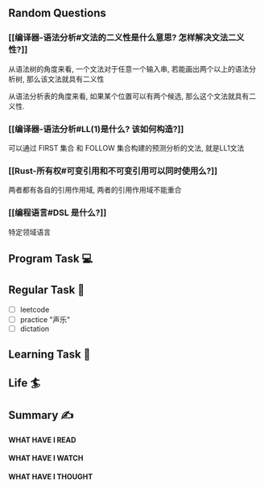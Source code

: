 ## Random Questions
### [[编译器-语法分析#文法的二义性是什么意思? 怎样解决文法二义性?]]
从语法树的角度来看, 一个文法对于任意一个输入串, 若能画出两个以上的语法分析树, 那么该文法就具有二义性

从语法分析表的角度来看, 如果某个位置可以有两个候选, 那么这个文法就具有二义性.

### [[编译器-语法分析#LL(1)是什么? 该如何构造?]]
可以通过 FIRST 集合 和 FOLLOW 集合构建的预测分析的文法, 就是LL1文法

### [[Rust-所有权#可变引用和不可变引用可以同时使用么?]]
两者都有各自的引用作用域, 两者的引用作用域不能重合

### [[编程语言#DSL 是什么?]]
特定领域语言


## Program Task  💻

## Regular Task  🤡
- [ ] leetcode
- [ ] practice "声乐"
- [ ] dictation

## Learning Task 🎯

## Life 🏄

## Summary ✍
####  WHAT HAVE I READ

#### WHAT HAVE I WATCH

#### WHAT HAVE I THOUGHT
